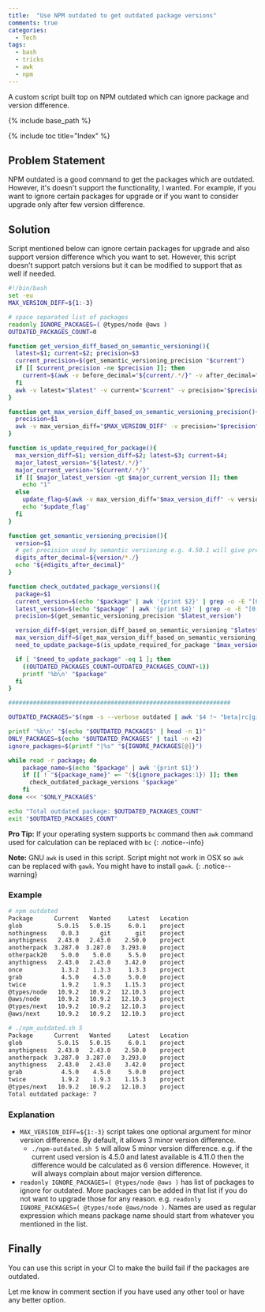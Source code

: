 ```yaml
---
title:  "Use NPM outdated to get outdated package versions"
comments: true
categories: 
  - Tech
tags:
  - bash
  - tricks
  - awk
  - npm
---
```


A custom script built top on NPM outdated which can ignore package and version difference.

{% include base_path %}

{% include toc title="Index" %}

## Problem Statement

NPM outdated is a good command to get the packages which are outdated. However, it's doesn't support the functionality, I wanted.
For example, if you want to ignore certain packages for upgrade or if you want to consider upgrade only after few version difference.

## Solution

Script mentioned below can ignore certain packages for upgrade and also support version difference which you want to set. However, this script doesn't support patch versions but it can be modified to support that as well if needed.

<!-- script is in assets/scripts/npm_outdated.sh -->
```bash
#!/bin/bash
set -eu
MAX_VERSION_DIFF=${1:-3}

# space separated list of packages
readonly IGNORE_PACKAGES=( @types/node @aws )
OUTDATED_PACKAGES_COUNT=0

function get_version_diff_based_on_semantic_versioning(){
  latest=$1; current=$2; precision=$3
  current_precision=$(get_semantic_versioning_precision "$current")
  if [[ $current_precision -ne $precision ]]; then
    current=$(awk -v before_decimal="${current/.*/}" -v after_decimal="${current/*./}" -v precision="$precision" 'BEGIN { printf "%." precision "f", before_decimal + (after_decimal/10^precision)}')
  fi
  awk -v latest="$latest" -v current="$current" -v precision="$precision" 'BEGIN { printf "%." precision "f", latest - current}'
}

function get_max_version_diff_based_on_semantic_versioning_precision(){
  precision=$1
  awk -v max_version_diff="$MAX_VERSION_DIFF" -v precision="$precision" 'BEGIN { printf "%." precision "f", max_version_diff/10^precision}'
}

function is_update_required_for_package(){
  max_version_diff=$1; version_diff=$2; latest=$3; current=$4;
  major_latest_version="${latest/.*/}"
  major_current_version="${current/.*/}"
  if [[ $major_latest_version -gt $major_current_version ]]; then
    echo "1"
  else
    update_flag=$(awk -v max_version_diff="$max_version_diff" -v version_diff="$version_diff" 'BEGIN { printf "%s", max_version_diff < version_diff}')
    echo "$update_flag"
  fi
}

function get_semantic_versioning_precision(){
  version=$1
  # get precision used by semantic versioning e.g. 4.50.1 will give precision 2 and 4.5.1 will give precision 1
  digits_after_decimal=${version/*./}
  echo "${#digits_after_decimal}"
}

function check_outdated_package_versions(){
  package=$1
  current_version=$(echo "$package" | awk '{print $2}' | grep -o -E "[0-9]+.[0-9]+")
  latest_version=$(echo "$package" | awk '{print $4}' | grep -o -E "[0-9]+.[0-9]+")
  precision=$(get_semantic_versioning_precision "$latest_version")

  version_diff=$(get_version_diff_based_on_semantic_versioning "$latest_version" "$current_version" "$precision")
  max_version_diff=$(get_max_version_diff_based_on_semantic_versioning_precision "$precision")
  need_to_update_package=$(is_update_required_for_package "$max_version_diff" "$version_diff" "$latest_version" "$current_version")

  if [ "$need_to_update_package" -eq 1 ]; then
    ((OUTDATED_PACKAGES_COUNT=OUTDATED_PACKAGES_COUNT+1))
    printf '%b\n' "$package"
  fi
}

###############################################################

OUTDATED_PACKAGES="$(npm -s --verbose outdated | awk '$4 !~ "beta|rc|git"')"

printf '%b\n' "$(echo "$OUTDATED_PACKAGES" | head -n 1)"
ONLY_PACKAGES=$(echo "$OUTDATED_PACKAGES" | tail -n +2)
ignore_packages=$(printf "|%s" "${IGNORE_PACKAGES[@]}")

while read -r package; do
    package_name=$(echo "$package" | awk '{print $1}')
    if [[ ! "${package_name}" =~ ^(${ignore_packages:1}) ]]; then
      check_outdated_package_versions "$package"
    fi
done <<< "$ONLY_PACKAGES"

echo "Total outdated package: $OUTDATED_PACKAGES_COUNT"
exit "$OUTDATED_PACKAGES_COUNT"
```

**Pro Tip:** If your operating system supports `bc` command then `awk` command used for calculation can be replaced with `bc`
{: .notice--info}

**Note:** GNU `awk` is used in this script. Script might not work in OSX so `awk` can be replaced with `gawk`. You might have to install `gawk`.
{: .notice--warning}

### Example

```bash
# npm outdated
Package      Current   Wanted     Latest   Location
glob          5.0.15   5.0.15     6.0.1    project
nothingness    0.0.3      git       git    project
anythigness   2.43.0   2.43.0    2.50.0    project
anotherpack  3.287.0  3.287.0   3.293.0    project
otherpack20    5.0.0    5.0.0     5.5.0    project
anythigness   2.43.0   2.43.0    3.42.0    project
once           1.3.2    1.3.3     1.3.3    project
grab           4.5.0    4.5.0     5.0.0    project
twice          1.9.2    1.9.3    1.15.3    project
@types/node   10.9.2   10.9.2   12.10.3    project
@aws/node     10.9.2   10.9.2   12.10.3    project
@types/next   10.9.2   10.9.2   12.10.3    project
@aws/next     10.9.2   10.9.2   12.10.3    project

# ./npm_outdated.sh 5
Package      Current   Wanted     Latest   Location
glob          5.0.15   5.0.15     6.0.1    project
anythigness   2.43.0   2.43.0    2.50.0    project
anotherpack  3.287.0  3.287.0   3.293.0    project
anythigness   2.43.0   2.43.0    3.42.0    project
grab           4.5.0    4.5.0     5.0.0    project
twice          1.9.2    1.9.3    1.15.3    project
@types/next   10.9.2   10.9.2   12.10.3    project
Total outdated package: 7
```

### Explanation

- `MAX_VERSION_DIFF=${1:-3}` script takes one optional argument for minor version difference. By default, it allows 3 minor version difference.
  - `./npm-outdated.sh 5` will allow 5 minor version difference. e.g. if the current used version is 4.5.0 and latest available is 4.11.0 then the difference would be calculated as 6 version difference. However, it will always complain about major version difference.  
- `readonly IGNORE_PACKAGES=( @types/node @aws )` has list of packages to ignore for outdated. More packages can be added in that list if you do not want to upgrade those for any reason. e.g. `readonly IGNORE_PACKAGES=( @types/node @aws/node )`. Names are used as regular expression which means package name should start from whatever you mentioned in the list.

## Finally

You can use this script in your CI to make the build fail if the packages are outdated.

Let me know in comment section if you have used any other tool or have any better option.
